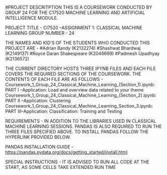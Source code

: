 #PROJECT DESCRITPTION
THIS IS A COURSEWORK CONDUCTED BY GROUP 24 FOR THE C17520 MACHINE
LEARNING AND ARTIFICIAL INTELLIGENCE MODULE.

PROJECT TITLE - CI7520 –ASSIGNMENT 1: CLASSICAL MACHINE LEARNING
GROUP NUMBER - 24

THE NAMES AND KID'S OF THE STUDENTS WHO CONDUCTED THIS PROJECT
ARE - 
#Adrian Bandy (K2132274)
#Shashwat Bhardwaj (K2149137)
#Royce Daran Shakespeare (K2046699)
#Padmesh Upadhyay (K2136572)


THE CURRENT DIRECTORY HOSTS THREE IPYNB FILES AND
EACH FILE COVERS THE REQUIRED SECTIONS OF THE COURSEWORK.
THE CONTENTS OF EACH FILE ARE AS FOLLOWS -
Coursework_1_Group_24_Classical_Machine_Learning_(Section_1).ipynb: PART I –Application: Load  and  overview  data  related  to  your  theme
Coursework_1_Group_24_Classical_Machine_Learning_(Section_2).ipynb: PART II –Application: Clustering
Coursework_1_Group_24_Classical_Machine_Learning_Section_3.ipynb: PART III–Application: Classification: Training and Testing

REQUIREMENTS - 
IN ADDITION TO THE LIBRARIES USED IN CLASSICAL MACHINE LEARNING SESSIONS. PANDAS IS ALSO REQUIRED
TO RUN THE THREE FILES SPECIFIED ABOVE. TO INSTALL PANDAS FOLLOW THE HYPERLINK PROVIDED BELOW.

PANDAS INSTALLATION GUIDE - https://pandas.pydata.org/docs/getting_started/install.html

SPECIAL INSTRUCTIONS -
IT IS ADVISED TO RUN ALL CODE AT THE START, AS SOME CELLS TAKE EXTENDED RUN TIME
 
